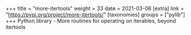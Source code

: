+++
title = "more-itertools"
weight = 33
date = 2021-03-06
[extra]
link = "https://pypi.org/project/more-itertools/"
[taxonomies]
groups = ["pylib"]
+++
Python library - More routines for operating on iterables, beyond itertools

